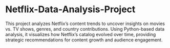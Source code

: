 # Netflix-Data-Analysis-Project
This project analyzes Netflix’s content trends to uncover insights on movies vs. TV shows, genres, and country contributions. Using Python-based data analysis, it visualizes how Netflix’s catalog evolved over time, providing strategic recommendations for content growth and audience engagement.
